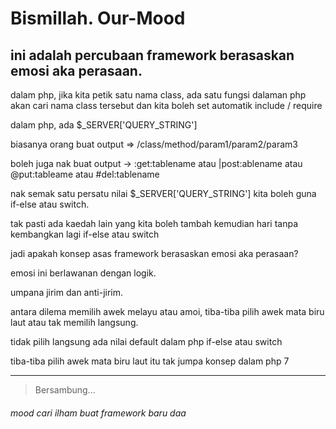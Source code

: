 # Bismillah. Our-Mood
## ini adalah percubaan framework berasaskan emosi aka perasaan.

dalam php, jika kita petik satu nama class, ada satu fungsi dalaman php akan cari nama class tersebut dan kita boleh set automatik include / require

dalam php, ada $_SERVER['QUERY_STRING']

biasanya orang buat output => /class/method/param1/param2/param3

boleh juga nak buat output -> :get:tablename atau |post:ablename atau @put:tableame atau #del:tablename

nak semak satu persatu nilai $_SERVER['QUERY_STRING'] kita boleh guna if-else atau switch.

tak pasti ada kaedah lain yang kita boleh tambah kemudian hari tanpa kembangkan lagi if-else atau switch

jadi apakah konsep asas framework berasaskan emosi aka perasaan?

emosi ini berlawanan dengan logik.

umpana jirim dan anti-jirim.

antara dilema memilih awek melayu atau amoi, tiba-tiba pilih awek mata biru laut atau tak memilih langsung.

tidak pilih langsung ada nilai default dalam php if-else atau switch

tiba-tiba pilih awek mata biru laut itu tak jumpa konsep dalam php 7

___
> Bersambung...

###### mood cari ilham buat framework baru daa
